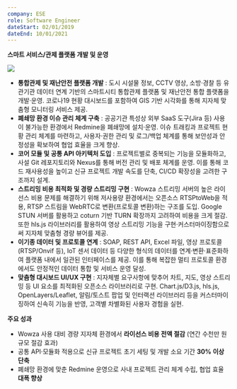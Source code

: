 ```yaml
---
company: ESE
role: Software Engineer
dateStart: 02/01/2019
dateEnd: 10/01/2021
---
```

**스마트 서비스/관제 플랫폼 개발 및 운영**

![](ESE.png)

- **통합관제 및 재난안전 플랫폼 개발** : 도시 시설물 정보, CCTV 영상, 소방·경찰 등 유관기관 데이터 연계 기반의 스마트시티 통합관제 플랫폼 및 재난안전 통합 플랫폼을 개발·운영. 코로나19 현황 대시보드를 포함하여 GIS 기반 시각화를 통해 지자체 맞춤형 모니터링 서비스 제공.
- **폐쇄망 환경 이슈 관리 체계 구축** : 공공기관 특성상 외부 SaaS 도구(Jira 등) 사용이 불가능한 환경에서 Redmine을 폐쇄망에 설치·운영. 이슈 트래킹과 프로젝트 현황 관리 체계를 마련하고, 사용자·권한 관리 및 로그/백업 체계를 통해 보안성과 안정성을 확보하여 협업 효율을 크게 향상.
- **코어 모듈 및 공통 API 아키텍처 도입** : 프로젝트별로 중복되는 기능을 모듈화하고, 사설 Git 레포지토리와 Nexus를 통해 버전 관리 및 배포 체계를 운영. 이를 통해 코드 재사용성을 높이고 신규 프로젝트 개발 속도를 단축, CI/CD 확장성을 고려한 구조까지 설계.
- **스트리밍 비용 최적화 및 경량 스트리밍 구현** : Wowza 스트리밍 서버의 높은 라이선스 비용 문제를 해결하기 위해 저사용량 환경에서는 오픈소스 RTSPtoWeb을 적용, RTSP 스트림을 WebRTC로 변환(프로토콜 변환)하는 구조를 도입. Google STUN 서버를 활용하고 coturn 기반 TURN 확장까지 고려하여 비용을 크게 절감. 또한 hls.js 라이브러리를 활용하여 영상 스트리밍 기능을 구현·커스터마이징함으로써 지자체 맞춤형 경량 뷰어를 제공.
- **이기종 데이터 및 프로토콜 연계** : SOAP, REST API, Excel 파일, 영상 프로토콜(RTSP/Onvif 등), IoT 센서 데이터 등 다양한 형식의 데이터를 연계·변환·표준화하여 플랫폼 내에서 일관된 인터페이스를 제공. 이를 통해 복잡한 멀티 프로토콜 환경에서도 안정적인 데이터 통합 및 서비스 운영 달성.
- **맞춤형 대시보드 UI/UX 구현** : 지자체별 요구사항에 맞추어 차트, 지도, 영상 스트리밍 등 UI 요소를 최적화된 오픈소스 라이브러리로 구현. Chart.js/D3.js, hls.js, OpenLayers/Leaflet, 알림/토스트 팝업 및 인터랙션 라이브러리 등을 커스터마이징하여 신속히 기능을 반영, 고객별 차별화된 사용자 경험을 실현.

**주요 성과**

- Wowza 사용 대비 경량 지자체 환경에서 **라이선스 비용 전액 절감** (연간 수천만 원 규모 절감 효과)
- 공통 API·모듈화 적용으로 신규 프로젝트 초기 세팅 및 개발 소요 기간 **30% 이상 단축**
- 폐쇄망 환경에 맞춘 Redmine 운영으로 사내 프로젝트 관리 체계 수립, 협업 효율 **대폭 향상**
